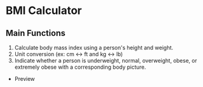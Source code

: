 # BMI Calculator

## Main Functions
1. Calculate body mass index using a person's height and weight.
2. Unit conversion (ex: cm <-> ft and kg <-> lb)
3. Indicate whether a person is underweight, normal, overweight, obese, or extremely obese with a corresponding body picture.

- Preview
